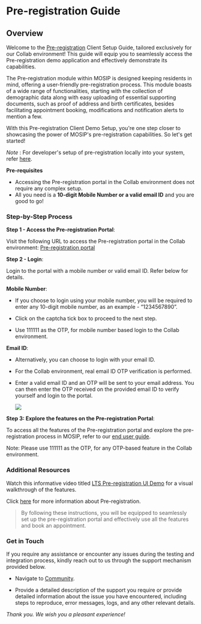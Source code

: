 # Pre-registration Guide

## Overview

Welcome to the [Pre-registration](https://docs.mosip.io/1.2.0/modules/pre-registration) Client Setup Guide, tailored exclusively for our Collab environment!
This guide will equip you to seamlessly access the Pre-registration demo application and effectively demonstrate its capabilities.

The Pre-registration module within MOSIP is designed keeping residents in mind, offering a user-friendly pre-registration process. This module boasts of a wide range of functionalities, starting with the collection of demographic data along with easy uploading of essential supporting documents, such as proof of address and birth certificates, besides facilitating appointment booking, modifications and notification alerts to mention a few.

With this Pre-registration Client Demo Setup, you're one step closer to showcasing the power of MOSIP's pre-registration capabilities. So let's get started!

_Note_ : For developer's setup of pre-registration locally into your system, refer [here](https://docs.mosip.io/1.2.0/modules/pre-registration/pre-registration-developer-setup).

**Pre-requisites** 
* Accessing the Pre-registration portal in the Collab environment does not require any complex setup. 
* All you need is a **10-digit Mobile Number or a valid email ID** and you are good to go!

### Step-by-Step Process

**Step 1 - Access the Pre-registration Portal**:

Visit the following URL to access the Pre-registration portal in the Collab environment: [Pre-registration portal](https://prereg.collab.mosip.net/pre-registration-ui/#/eng)

**Step 2 -  Login**:

Login to the portal with a mobile number or valid email ID. Refer below for details.

**Mobile Number**: 

* If you choose to login using your mobile number, you will be required to enter any 10-digit mobile number, as an example - “1234567890”.

* Click on the captcha tick box to proceed to the next step.

* Use 111111 as the OTP, for mobile number based login to the Collab environment.

**Email ID**: 

* Alternatively, you can choose to login with your email ID. 

* For the Collab environment, real email ID OTP verification is performed. 

* Enter a valid email ID and an OTP will be sent to your email address. You can then enter the OTP received on the provided email ID to verify yourself and login to the portal.

   ![](\_images/pre-reg-collab-guide1.png)

**Step 3: Explore the features on the Pre-registration Portal**: 

To access all the features of the Pre-registration portal and explore the pre-registration process in MOSIP, refer to our [end user guide](https://docs.mosip.io/1.2.0/modules/pre-registration/pre-registration-user-guide).

Note: Please use 111111 as the OTP, for any OTP-based feature in the Collab environment.


### Additional Resources

Watch this informative video titled [LTS Pre-registration UI Demo](https://youtu.be/eHb26gn5MoQ?si=xDt__J3wzoEDnB8z) for a visual walkthrough of the features.

Click [here](https://docs.mosip.io/1.2.0/modules/pre-registration) for more information about Pre-registration.

> By following these instructions, you will be equipped to seamlessly set up the pre-registration portal and effectively use all the features and book an appointment.

### Get in Touch

If you require any assistance or encounter any issues during the testing and integration process, kindly reach out to us through the support mechanism provided below.

* Navigate to [Community](https://www.mosip.io/community.php).

* Provide a detailed description of the support you require or provide detailed information about the issue you have encountered, including steps to reproduce, error messages, logs, and any other relevant details.

_Thank you. We wish you a pleasant experience!_

 
